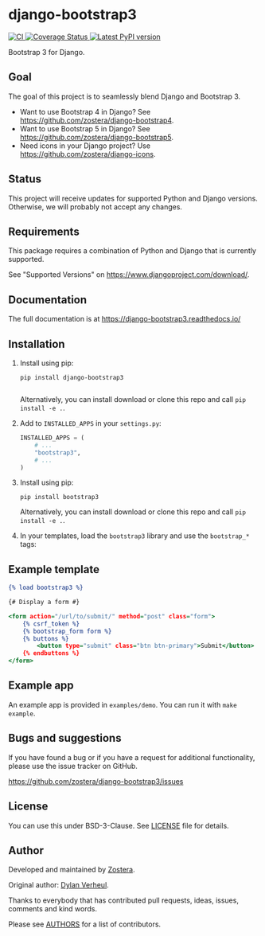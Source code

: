 # django-bootstrap3

[
![CI](https://github.com/zostera/django-bootstrap3/workflows/CI/badge.svg?branch=main)
](https://github.com/zostera/django-bootstrap3/actions?workflow=CI)
[
![Coverage Status](https://coveralls.io/repos/github/zostera/django-bootstrap3/badge.svg?branch=main)
](https://coveralls.io/github/zostera/django-bootstrap3?branch=main)
[
![Latest PyPI version](https://img.shields.io/pypi/v/django-bootstrap3.svg)
](https://pypi.python.org/pypi/django-bootstrap3)




Bootstrap 3 for Django.

## Goal

The goal of this project is to seamlessly blend Django and Bootstrap 3.

- Want to use Bootstrap 4 in Django? See https://github.com/zostera/django-bootstrap4.
- Want to use Bootstrap 5 in Django? See https://github.com/zostera/django-bootstrap5.
- Need icons in your Django project? Use https://github.com/zostera/django-icons.

## Status

This project will receive updates for supported Python and Django versions. Otherwise, we will probably not accept any changes.

## Requirements

This package requires a combination of Python and Django that is currently supported.





See "Supported Versions" on https://www.djangoproject.com/download/.

## Documentation

The full documentation is at https://django-bootstrap3.readthedocs.io/

## Installation

1. Install using pip:




    ```shell script
    pip install django-bootstrap3


    ```

   Alternatively, you can install download or clone this repo and call ``pip install -e .``.

2. Add to `INSTALLED_APPS` in your `settings.py`:





   ```python
   INSTALLED_APPS = (
       # ...
       "bootstrap3",
       # ...
   )
   ````

2. Install using pip:

    ```shell script
    pip install bootstrap3
    ```

   Alternatively, you can install download or clone this repo and call ``pip install -e .``.





3. In your templates, load the `bootstrap3` library and use the `bootstrap_*` tags:

## Example template

```djangotemplate
{% load bootstrap3 %}

{# Display a form #}

<form action="/url/to/submit/" method="post" class="form">
    {% csrf_token %}
    {% bootstrap_form form %}
    {% buttons %}
        <button type="submit" class="btn btn-primary">Submit</button>
    {% endbuttons %}
</form>
```

Example app
-----------

An example app is provided in `examples/demo`. You can run it with `make example`.



Bugs and suggestions
--------------------

If you have found a bug or if you have a request for additional functionality, please use the issue tracker on GitHub.

https://github.com/zostera/django-bootstrap3/issues


License
-------

You can use this under BSD-3-Clause. See [LICENSE](LICENSE) file for details.


Author
------

Developed and maintained by [Zostera](https://zostera.nl).

Original author: [Dylan Verheul](https://github.com/dyve).

Thanks to everybody that has contributed pull requests, ideas, issues, comments and kind words.

Please see [AUTHORS](AUTHORS) for a list of contributors.
